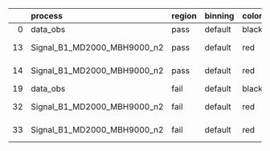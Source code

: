 |    | process                     | region   | binning   | color   | process_type   |   scale | variation   | source_filename                                                     | source_histname   | alias                       | title     |   combine_idx |     lnN |   shapes | syst_type   |   direction |   variation_alias |
|---:|:----------------------------|:---------|:----------|:--------|:---------------|--------:|:------------|:--------------------------------------------------------------------|:------------------|:----------------------------|:----------|--------------:|--------:|---------:|:------------|------------:|------------------:|
|  0 | data_obs                    | pass     | default   | black   | DATA           |       1 | nominal     | ./histograms_for_2DAlphabet_v9//BH_Data.root                        | hpass             | Data                        | Data      |           nan | nan     |      nan | nan         |         nan |               nan |
| 13 | Signal_B1_MD2000_MBH9000_n2 | pass     | default   | red     | SIGNAL         |       1 | lumi        | ./histograms_for_2DAlphabet_v9//BH_Signal_B1_MD2000_MBH9000_n2.root | hpass             | Signal_B1_MD2000_MBH9000_n2 | BH signal |           nan |   1.016 |      nan | lnN         |         nan |               nan |
| 14 | Signal_B1_MD2000_MBH9000_n2 | pass     | default   | red     | SIGNAL         |       1 | nominal     | ./histograms_for_2DAlphabet_v9//BH_Signal_B1_MD2000_MBH9000_n2.root | hpass             | Signal_B1_MD2000_MBH9000_n2 | BH signal |           nan | nan     |      nan | nan         |         nan |               nan |
| 19 | data_obs                    | fail     | default   | black   | DATA           |       1 | nominal     | ./histograms_for_2DAlphabet_v9//BH_Data.root                        | hfail             | Data                        | Data      |           nan | nan     |      nan | nan         |         nan |               nan |
| 32 | Signal_B1_MD2000_MBH9000_n2 | fail     | default   | red     | SIGNAL         |       1 | lumi        | ./histograms_for_2DAlphabet_v9//BH_Signal_B1_MD2000_MBH9000_n2.root | hfail             | Signal_B1_MD2000_MBH9000_n2 | BH signal |           nan |   1.016 |      nan | lnN         |         nan |               nan |
| 33 | Signal_B1_MD2000_MBH9000_n2 | fail     | default   | red     | SIGNAL         |       1 | nominal     | ./histograms_for_2DAlphabet_v9//BH_Signal_B1_MD2000_MBH9000_n2.root | hfail             | Signal_B1_MD2000_MBH9000_n2 | BH signal |           nan | nan     |      nan | nan         |         nan |               nan |